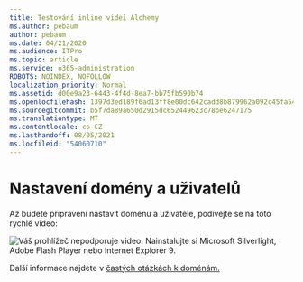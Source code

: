```yaml
---
title: Testování inline videí Alchemy
ms.author: pebaum
author: pebaum
ms.date: 04/21/2020
ms.audience: ITPro
ms.topic: article
ms.service: o365-administration
ROBOTS: NOINDEX, NOFOLLOW
localization_priority: Normal
ms.assetid: d00e9a23-6443-4f4d-8ea7-bb75fb590b74
ms.openlocfilehash: 1397d3ed189f6ad13ff8e00dc642cadd8b879962a092c45fa54b975888c03397
ms.sourcegitcommit: b5f7da89a650d2915dc652449623c78be6247175
ms.translationtype: MT
ms.contentlocale: cs-CZ
ms.lasthandoff: 08/05/2021
ms.locfileid: "54060710"
---
```

# <a name="set-up-domain-and-users"></a>Nastavení domény a uživatelů

Až budete připravení nastavit doménu a uživatele, podívejte se na toto rychlé video:
  
![Váš prohlížeč nepodporuje video. Nainstalujte si Microsoft Silverlight, Adobe Flash Player nebo Internet Explorer 9.](media/MSN_Video_Widget.gif)
  
Další informace najdete v [častých otázkách k doménám.](https://docs.microsoft.com/microsoft-365/admin/setup/domains-faq)
